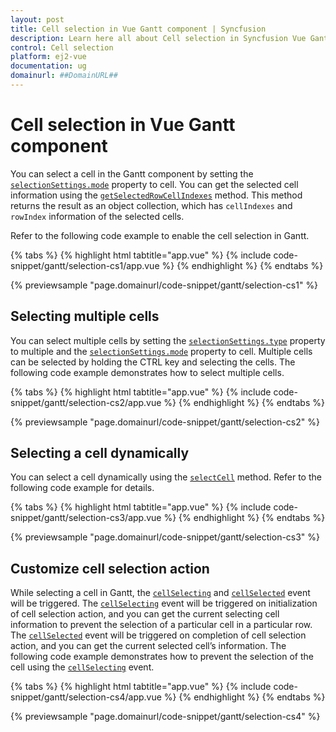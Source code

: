 ```yaml
---
layout: post
title: Cell selection in Vue Gantt component | Syncfusion
description: Learn here all about Cell selection in Syncfusion Vue Gantt component of Syncfusion Essential JS 2 and more.
control: Cell selection 
platform: ej2-vue
documentation: ug
domainurl: ##DomainURL##
---
```


# Cell selection in Vue Gantt component

You can select a cell in the Gantt component by setting the [`selectionSettings.mode`](https://ej2.syncfusion.com/vue/documentation/api/gantt/selectionSettings/#mode) property to cell. You can get the selected cell information using the [`getSelectedRowCellIndexes`](https://ej2.syncfusion.com/vue/documentation/api/gantt/selection/#getselectedrowcellindexes) method. This method returns the result as an object collection, which has `cellIndexes` and `rowIndex` information of the selected cells.

Refer to the following code example to enable the cell selection in Gantt.

{% tabs %}
{% highlight html tabtitle="app.vue" %}
{% include code-snippet/gantt/selection-cs1/app.vue %}
{% endhighlight %}
{% endtabs %}
        
{% previewsample "page.domainurl/code-snippet/gantt/selection-cs1" %}

## Selecting multiple cells

You can select multiple cells by setting the [`selectionSettings.type`](https://ej2.syncfusion.com/vue/documentation/api/gantt/selectionSettings/#type) property to multiple and the [`selectionSettings.mode`](https://ej2.syncfusion.com/vue/documentation/api/gantt/selectionSettings/#mode) property to cell. Multiple cells can be selected by holding the CTRL key and selecting the cells. The following code example demonstrates how to select multiple cells.

{% tabs %}
{% highlight html tabtitle="app.vue" %}
{% include code-snippet/gantt/selection-cs2/app.vue %}
{% endhighlight %}
{% endtabs %}
        
{% previewsample "page.domainurl/code-snippet/gantt/selection-cs2" %}

## Selecting a cell dynamically

You can select a cell dynamically using the [`selectCell`](https://ej2.syncfusion.com/vue/documentation/api/gantt/selection/#selectcell) method. Refer to the following code example for details.

{% tabs %}
{% highlight html tabtitle="app.vue" %}
{% include code-snippet/gantt/selection-cs3/app.vue %}
{% endhighlight %}
{% endtabs %}
        
{% previewsample "page.domainurl/code-snippet/gantt/selection-cs3" %}

## Customize cell selection action

While selecting a cell in Gantt, the [`cellSelecting`](https://ej2.syncfusion.com/vue/documentation/api/gantt/#cellselecting) and [`cellSelected`](https://ej2.syncfusion.com/vue/documentation/api/gantt/#cellselected) event will be triggered. The [`cellSelecting`](https://ej2.syncfusion.com/vue/documentation/api/gantt/#cellselecting) event will be triggered on initialization of cell selection action, and you can get the current selecting cell information to prevent the selection of a particular cell in a particular row. The [`cellSelected`](https://ej2.syncfusion.com/vue/documentation/api/gantt/#cellselected) event will be triggered on completion of cell selection action, and you can get the current selected cell’s information. The following code example demonstrates how to prevent the selection of the cell using the [`cellSelecting`](https://ej2.syncfusion.com/vue/documentation/api/gantt/#cellselecting) event.

{% tabs %}
{% highlight html tabtitle="app.vue" %}
{% include code-snippet/gantt/selection-cs4/app.vue %}
{% endhighlight %}
{% endtabs %}
        
{% previewsample "page.domainurl/code-snippet/gantt/selection-cs4" %}